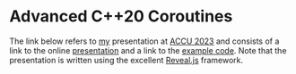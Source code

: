 # Advanced C++20 Coroutines

The link below refers to [my](http://www.james-pascoe.com) presentation at
[ACCU 2023](https://accu.digital-medium.co.uk/session/how-to-use-c20-coroutines-for-networking/)
and consists of a link to the online [presentation](http://jamespascoe.github.io/accu2023) and a link
to the [example code](http://github.com/jamespascoe/accu2023-example-code.git). Note
that the presentation is written using the excellent [Reveal.js](https://github.com/hakimel/reveal.js/)
framework.

<!---
[![How to Use C++20 Coroutines for Networking](media/title-slide.png)](http://jamespascoe.github.io/accu2022)
-->
